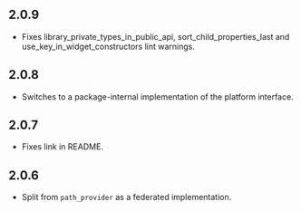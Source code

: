 ## 2.0.9

* Fixes library_private_types_in_public_api, sort_child_properties_last and use_key_in_widget_constructors
  lint warnings.

## 2.0.8

* Switches to a package-internal implementation of the platform interface.

## 2.0.7

* Fixes link in README.

## 2.0.6

* Split from `path_provider` as a federated implementation.
